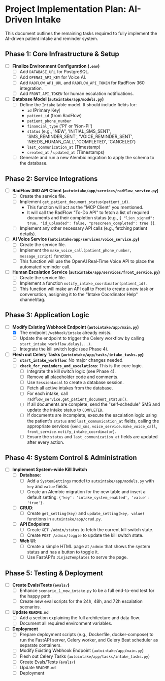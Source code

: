 # Project Implementation Plan: AI-Driven Intake

This document outlines the remaining tasks required to fully implement the AI-driven patient intake and reminder system.

## Phase 1: Core Infrastructure & Setup

- [ ] **Finalize Environment Configuration (`.env`)**
  - [ ] Add `DATABASE_URL` for PostgreSQL.
  - [ ] Add `OPENAI_API_KEY` for Voice AI.
  - [ ] Add `RADFLOW_API_URL` and `RADFLOW_API_TOKEN` for RadFlow 360 integration.
  - [ ] Add `FRONT_API_TOKEN` for human escalation notifications.

- [ ] **Database Model (`autointake/app/models.py`)**
  - [ ] Define the `Intake` table model. It should include fields for:
    - `id` (Primary Key)
    - `patient_id` (from RadFlow)
    - `patient_phone_number`
    - `financial_type` ('PI' or 'Non-PI')
    - `status` (e.g., 'NEW', 'INITIAL_SMS_SENT', 'SMS_REMINDER_SENT', 'VOICE_REMINDER_SENT', 'NEEDS_HUMAN_CALL', 'COMPLETED', 'CANCELED')
    - `last_communication_at` (Timestamp)
    - `created_at` / `updated_at` (Timestamps)
  - [ ] Generate and run a new Alembic migration to apply the schema to the database.

## Phase 2: Service Integrations

- [ ] **RadFlow 360 API Client (`autointake/app/services/radflow_service.py`)**
  - [ ] Create the service file.
  - [ ] Implement `get_patient_document_status(patient_id)`.
    - This function will act as the "MCP Client" you mentioned.
    - It will call the RadFlow "To-Do API" to fetch a list of required documents and their completion status (e.g., `{ "lien_signed": true, "id_uploaded": false, "prescreen_completed": true }`).
  - [ ] Implement any other necessary API calls (e.g., fetching patient details).

- [ ] **AI Voice Service (`autointake/app/services/voice_service.py`)**
  - [ ] Create the service file.
  - [ ] Implement the `make_voice_call(patient_phone_number, message_script)` function.
  - [ ] This function will use the OpenAI Real-Time Voice API to place the automated reminder call.

- [ ] **Human Escalation Service (`autointake/app/services/front_service.py`)**
  - [ ] Create the service file.
  - [ ] Implement a function `notify_intake_coordinator(patient_id)`.
  - [ ] This function will make an API call to Front to create a new task or conversation, assigning it to the "Intake Coordinator Help" channel/tag.

## Phase 3: Application Logic

- [ ] **Modify Existing Webhook Endpoint (`autointake/app/main.py`)**
  - [x] The endpoint `/webhook/intake` already exists.
  - [ ] Update the endpoint to trigger the Celery workflow by calling `start_intake_workflow.delay(...)`.
  - [ ] Integrate the kill switch logic (see Phase 4).

- [ ] **Flesh out Celery Tasks (`autointake/app/tasks/intake_tasks.py`)**
  - [ ] **`start_intake_workflow`**: No major changes needed.
  - [ ] **`check_for_reminders_and_escalations`**: This is the core logic.
    - [ ] Integrate the kill switch logic (see Phase 4).
    - [ ] Remove all placeholder code and comments.
    - [ ] Use `SessionLocal` to create a database session.
    - [ ] Fetch all active intakes from the database.
    - [ ] For each intake, call `radflow_service.get_patient_document_status()`.
    - [ ] If all documents are complete, send the "self-schedule" SMS and update the intake status to `COMPLETED`.
    - [ ] If documents are incomplete, execute the escalation logic using the patient's `status` and `last_communication_at` fields, calling the appropriate services (`send_sms`, `voice_service.make_voice_call`, `front_service.notify_intake_coordinator`).
    - [ ] Ensure the `status` and `last_communication_at` fields are updated after every action.

## Phase 4: System Control & Administration

- [ ] **Implement System-wide Kill Switch**
  - [ ] **Database**:
    - [ ] Add a `SystemSettings` model to `autointake/app/models.py` with `key` and `value` fields.
    - [ ] Create an Alembic migration for the new table and insert a default setting: `{'key': 'intake_system_enabled', 'value': 'true'}`.
  - [ ] **CRUD**:
    - [ ] Create `get_setting(key)` and `update_setting(key, value)` functions in `autointake/app/crud.py`.
  - [ ] **API Endpoints**:
    - [ ] Create `GET /admin/status` to fetch the current kill switch state.
    - [ ] Create `POST /admin/toggle` to update the kill switch state.
  - [ ] **Web UI**:
    - [ ] Create a simple HTML page at `/admin` that shows the system status and has a button to toggle it.
    - [ ] Use FastAPI's `Jinja2Templates` to serve the page.

## Phase 5: Testing & Deployment

- [ ] **Create Evals/Tests (`evals/`)**
  - [ ] Enhance `scenario_1_new_intake.py` to be a full end-to-end test for the happy path.
  - [ ] Create new eval scripts for the 24h, 48h, and 72h escalation scenarios.
- [ ] **Update `README.md`**
  - [ ] Add a section explaining the full architecture and data flow.
  - [ ] Document all required environment variables.
- [ ] **Deployment**
  - [ ] Prepare deployment scripts (e.g., Dockerfile, docker-compose) to run the FastAPI server, Celery worker, and Celery Beat scheduler as separate containers.
  - [ ] Modify Existing Webhook Endpoint (`autointake/app/main.py`)
  - [ ] Flesh out Celery Tasks (`autointake/app/tasks/intake_tasks.py`)
  - [ ] Create Evals/Tests (`evals/`)
  - [ ] Update `README.md`
  - [ ] Deployment 